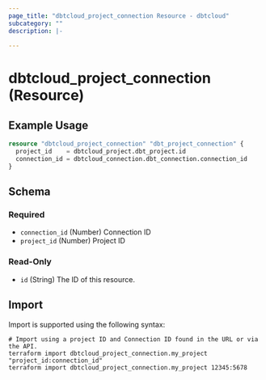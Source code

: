 ```yaml
---
page_title: "dbtcloud_project_connection Resource - dbtcloud"
subcategory: ""
description: |-
  
---
```


# dbtcloud_project_connection (Resource)




## Example Usage

```terraform
resource "dbtcloud_project_connection" "dbt_project_connection" {
  project_id    = dbtcloud_project.dbt_project.id
  connection_id = dbtcloud_connection.dbt_connection.connection_id
}
```

<!-- schema generated by tfplugindocs -->
## Schema

### Required

- `connection_id` (Number) Connection ID
- `project_id` (Number) Project ID

### Read-Only

- `id` (String) The ID of this resource.

## Import

Import is supported using the following syntax:

```shell
# Import using a project ID and Connection ID found in the URL or via the API.
terraform import dbtcloud_project_connection.my_project "project_id:connection_id"
terraform import dbtcloud_project_connection.my_project 12345:5678
```
